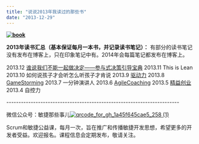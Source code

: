 ```yaml
---
title: "说说2013年我读过的那些书"
date: "2013-12-29"
---
```


**[![book](/wp-content/uploads/2013/12/book-300x280.jpg)](/wp-content/uploads/2013/12/book.jpg)**

**2013年读书汇总（基本保证每月一本书，并记录读书笔记）：** 有部分的读书笔记没有发布在博客上，只在印象笔记中有。2014年会每篇笔记都发布在博客上。

2013.12 [谁说我们不能一起做决定——参与式决策引导宝典](http://bobjiang.com/2013/12/29/participatory_decision_making/) 2013.11 This is Lean 2013.10 如何说孩子才会听怎么听孩子才肯说 2013.9 [驱动力](http://bobjiang.com/2013/09/26/drive/) 2013.8 [GameStorming](http://bobjiang.com/2013/08/29/game-storming/) 2013.7 一分钟演讲人 2013.6 [AgileCoaching](http://bobjiang.com/2013/08/27/agile-coaching/) 2013.5 [精益创业](http://bobjiang.com/2013/08/27/lean-startup/) 2013.4 自控力

\-----------------------------------------------------------------------

微信公众号：敏捷那些事儿[![qrcode_for_gh_1a45f645cae5_258 (1)](/wp-content/uploads/2013/12/qrcode_for_gh_1a45f645cae5_258-1.jpg)](/wp-content/uploads/2013/12/qrcode_for_gh_1a45f645cae5_258-1.jpg)

Scrum和敏捷公益课，每月一次，旨在推广和传播敏捷开发思想，希望更多的开发者受益。欢迎报名。课程信息会定期发布，敬请关注。
